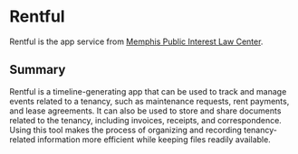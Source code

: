 # Rentful

Rentful is the app service from [Memphis Public Interest Law Center](https://mpilc.org/).

## Summary

Rentful is a timeline-generating app that can be used to track and manage events related to a tenancy, such as maintenance requests, rent payments, and lease agreements. It can also be used to store and share documents related to the tenancy, including invoices, receipts, and correspondence. Using this tool makes the process of organizing and recording tenancy-related information more efficient while keeping files readily available.
